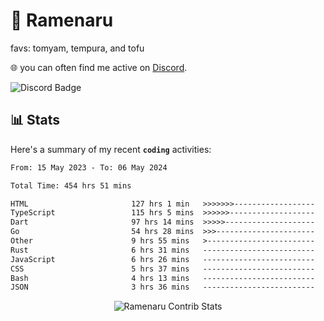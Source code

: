 # 🍜 Ramenaru
favs: tomyam, tempura, and tofu

🌐 you can often find me active on [Discord](https://discordapp.com/users/503291004200157185).

![Discord Badge](https://dcbadge.vercel.app/api/shield/503291004200157185)

## 📊 Stats

Here's a summary of my recent **`coding`** activities:

<!--START_SECTION:waka-->

```txt
From: 15 May 2023 - To: 06 May 2024

Total Time: 454 hrs 51 mins

HTML                       127 hrs 1 min   >>>>>>>------------------   27.93 %
TypeScript                 115 hrs 5 mins  >>>>>>-------------------   25.30 %
Dart                       97 hrs 14 mins  >>>>>--------------------   21.38 %
Go                         54 hrs 28 mins  >>>----------------------   11.98 %
Other                      9 hrs 55 mins   >------------------------   02.18 %
Rust                       6 hrs 31 mins   -------------------------   01.43 %
JavaScript                 6 hrs 26 mins   -------------------------   01.42 %
CSS                        5 hrs 37 mins   -------------------------   01.24 %
Bash                       4 hrs 13 mins   -------------------------   00.93 %
JSON                       3 hrs 36 mins   -------------------------   00.79 %
```

<!--END_SECTION:waka-->

<div style="text-align: center;">
   <img align="center" src="https://github-readme-streak-stats.herokuapp.com/?user=Ramenaru&theme=dark&card_width=520" alt="Ramenaru Contrib Stats" />
</div>

